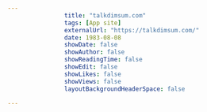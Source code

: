 ---
                title: "talkdimsum.com"
                tags: [App site]
                externalUrl: "https://talkdimsum.com/"
                date: 1983-08-08
                showDate: false
                showAuthor: false
                showReadingTime: false
                showEdit: false
                showLikes: false
                showViews: false
                layoutBackgroundHeaderSpace: false
                ---
